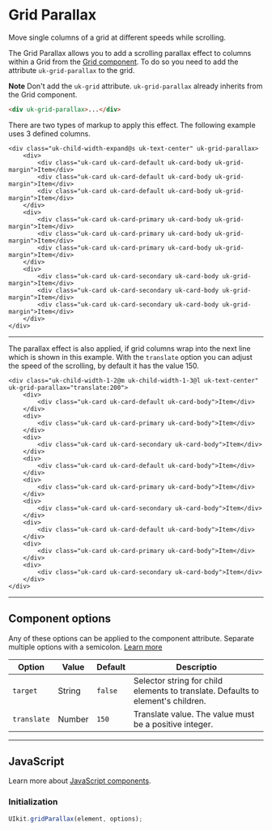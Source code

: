 # Grid Parallax

<p class="uk-text-lead">Move single columns of a grid at different speeds while scrolling.</p>

The Grid Parallax allows you to add a scrolling parallax effect to columns within a Grid from the [Grid component](grid.md). To do so you need to add the attribute `uk-grid-parallax` to the grid.

**Note** Don't add the `uk-grid` attribute. `uk-grid-parallax` already inherits from the Grid component.

```html
<div uk-grid-parallax>...</div>
```

There are two types of markup to apply this effect. The following example uses 3 defined columns.

```example
<div class="uk-child-width-expand@s uk-text-center" uk-grid-parallax>
    <div>
        <div class="uk-card uk-card-default uk-card-body uk-grid-margin">Item</div>
        <div class="uk-card uk-card-default uk-card-body uk-grid-margin">Item</div>
        <div class="uk-card uk-card-default uk-card-body uk-grid-margin">Item</div>
    </div>
    <div>
        <div class="uk-card uk-card-primary uk-card-body uk-grid-margin">Item</div>
        <div class="uk-card uk-card-primary uk-card-body uk-grid-margin">Item</div>
        <div class="uk-card uk-card-primary uk-card-body uk-grid-margin">Item</div>
    </div>
    <div>
        <div class="uk-card uk-card-secondary uk-card-body uk-grid-margin">Item</div>
        <div class="uk-card uk-card-secondary uk-card-body uk-grid-margin">Item</div>
        <div class="uk-card uk-card-secondary uk-card-body uk-grid-margin">Item</div>
    </div>
</div>
```

***

The parallax effect is also applied, if grid columns wrap into the next line which is shown in this example. With the `translate` option you can adjust the speed of the scrolling, by default it has the value 150.

```example
<div class="uk-child-width-1-2@m uk-child-width-1-3@l uk-text-center" uk-grid-parallax="translate:200">
    <div>
        <div class="uk-card uk-card-default uk-card-body">Item</div>
    </div>
    <div>
        <div class="uk-card uk-card-primary uk-card-body">Item</div>
    </div>
    <div>
        <div class="uk-card uk-card-secondary uk-card-body">Item</div>
    </div>
    <div>
        <div class="uk-card uk-card-default uk-card-body">Item</div>
    </div>
    <div>
        <div class="uk-card uk-card-primary uk-card-body">Item</div>
    </div>
    <div>
        <div class="uk-card uk-card-secondary uk-card-body">Item</div>
    </div>
    <div>
        <div class="uk-card uk-card-default uk-card-body">Item</div>
    </div>
    <div>
        <div class="uk-card uk-card-primary uk-card-body">Item</div>
    </div>
    <div>
        <div class="uk-card uk-card-secondary uk-card-body">Item</div>
    </div>
</div>
```

***

## Component options

Any of these options can be applied to the component attribute. Separate multiple options with a semicolon. [Learn more](javascript.md#component-configuration)

| Option      | Value  | Default | Descriptio                                 |
|-------------|--------|---------|--------------------------------------------|
| `target`    | String | `false` | Selector string for child elements to translate. Defaults to element's children. |
| `translate` | Number | `150`   | Translate value. The value must be a positive integer.                           |

***

## JavaScript

Learn more about [JavaScript components](javascript.md#programmatic-use).

### Initialization

```js
UIkit.gridParallax(element, options);
```
